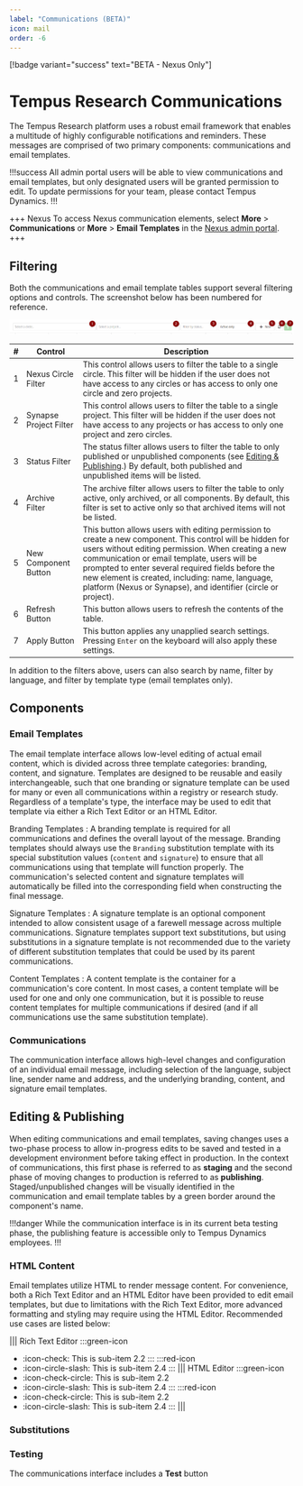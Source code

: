 ```yaml
---
label: "Communications (BETA)"
icon: mail
order: -6
---
```

[!badge variant="success" text="BETA - Nexus Only"]

# Tempus Research Communications
The Tempus Research platform uses a robust email framework that enables a multitude of highly configurable notifications and reminders. These messages are comprised of two primary components: communications and email templates.

!!!success
All admin portal users will be able to view communications and email templates, but only designated users will be granted permission to edit. To update permissions for your team, please contact Tempus Dynamics.
!!!

+++ Nexus
To access Nexus communication elements, select **More** > **Communications** or **More** > **Email Templates** in the [Nexus admin portal](/nexus/admin-portal/index.md).
+++

## Filtering
Both the communications and email template tables support several filtering options and controls. The screenshot below has been numbered for reference.

![Communication list filters.](/shared/images/comm-filters.png)

\# | Control | Description
---: | --- | ---
1 | Nexus Circle Filter | This control allows users to filter the table to a single circle. This filter will be hidden if the user does not have access to any circles or has access to only one circle and zero projects.
2 | Synapse Project Filter | This control allows users to filter the table to a single project. This filter will be hidden if the user does not have access to any projects or has access to only one project and zero circles.
3 | Status Filter | The status filter allows users to filter the table to only published or unpublished components (see [Editing & Publishing](#editing--publishing).) By default, both published and unpublished items will be listed.
4 | Archive Filter | The archive filter allows users to filter the table to only active, only archived, or all components. By default, this filter is set to active only so that archived items will not be listed.
5 | New Component Button | This button allows users with editing permission to create a new component. This control will be hidden for users without editing permission. When creating a new communication or email template, users will be prompted to enter several required fields before the new element is created, including: name, language, platform (Nexus or Synapse), and identifier (circle or project).
6 | Refresh Button | This button allows users to refresh the contents of the table.
7 | Apply Button | This button applies any unapplied search settings. Pressing `Enter` on the keyboard will also apply these settings.

In addition to the filters above, users can also search by name, filter by language, and filter by template type (email templates only).

## Components


### Email Templates
The email template interface allows low-level editing of actual email content, which is divided across three template categories: branding, content, and signature. Templates are designed to be reusable and easily interchangeable, such that one branding or signature template can be used for many or even all communications within a registry or research study. Regardless of a template's type, the interface may be used to edit that template via either a Rich Text Editor or an HTML Editor.

Branding Templates
:   A branding template is required for all communications and defines the overall layout of the message. Branding templates should always use the `Branding` substitution template with its special substitution values (`content` and `signature`) to ensure that all communications using that template will function properly. The communication's selected content and signature templates will automatically be filled into the corresponding field when constructing the final message.

Signature Templates
:   A signature template is an optional component intended to allow consistent usage of a farewell message across multiple communications. Signature templates support text substitutions, but using substitutions in a signature template is not recommended due to the variety of different substitution templates that could be used by its parent communications.

Content Templates
:   A content template is the container for a communication's core content. In most cases, a content template will be used for one and only one communication, but it is possible to reuse content templates for multiple communications if desired (and if all communications use the same substitution template).

### Communications
The communication interface allows high-level changes and configuration of an individual email message, including selection of the language, subject line, sender name and address, and the underlying branding, content, and signature email templates.

## Editing & Publishing
When editing communications and email templates, saving changes uses a two-phase process to allow in-progress edits to be saved and tested in a development environment before taking effect in production. In the context of communications, this first phase is referred to as **staging** and the second phase of moving changes to production is referred to as **publishing**. Staged/unpublished changes will be visually identified in the communication and email template tables by a green border around the component's name.

!!!danger
While the communication interface is in its current beta testing phase, the publishing feature is accessible only to Tempus Dynamics employees.
!!!

### HTML Content
Email templates utilize HTML to render message content. For convenience, both a Rich Text Editor and an HTML Editor have been provided to edit email templates, but due to limitations with the Rich Text Editor, more advanced formatting and styling may require using the HTML Editor. Recommended use cases are listed below:

<style>
    .green-icon {
        color: green;
    }
    .red-icon {
        color: red;
    }
</style>

||| Rich Text Editor
:::green-icon
- :icon-check: This is sub-item 2.2
:::
:::red-icon
- :icon-circle-slash: This is sub-item 2.4
:::
||| HTML Editor
:::green-icon
- :icon-check-circle: This is sub-item 2.2
- :icon-circle-slash: This is sub-item 2.4
:::
:::red-icon
- :icon-check-circle: This is sub-item 2.2
- :icon-circle-slash: This is sub-item 2.4
:::
|||

### Substitutions


### Testing
The communications interface includes a **Test** button